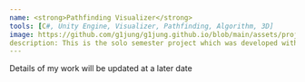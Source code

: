 ```yaml
---
name: <strong>Pathfinding Visualizer</strong> 
tools: [C#, Unity Engine, Visualizer, Pathfinding, Algorithm, 3D]
image: https://github.com/g1jung/g1jung.github.io/blob/main/assets/project/Pathfinding%20Visualizer/GAM400_title.png?raw=true
description: This is the solo semester project which was developed with Unity Engine. User can visualize three different pathfinding algorithms with different obstacle arrangements generated by PGC algorithm.
---
```

Details of my work will be updated at a later date